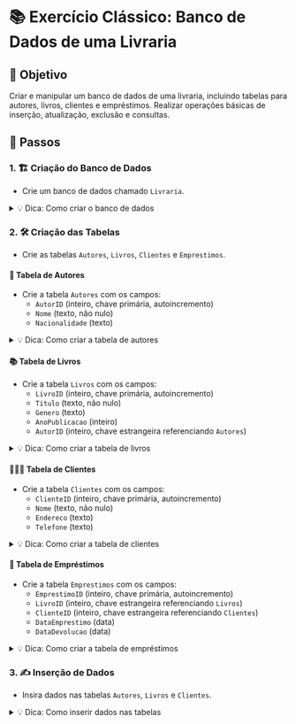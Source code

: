 # 📚 Exercício Clássico: Banco de Dados de uma Livraria

## 🎯 Objetivo
Criar e manipular um banco de dados de uma livraria, incluindo tabelas para autores, livros, clientes e empréstimos. Realizar operações básicas de inserção, atualização, exclusão e consultas.

## 📝 Passos

### 1. 🏗️ Criação do Banco de Dados
- Crie um banco de dados chamado `Livraria`.

<details>
<summary>💡 Dica: Como criar o banco de dados</summary>

```sql
CREATE DATABASE IF NOT EXISTS Livraria;
USE Livraria;
```
</details>

### 2. 🛠️ Criação das Tabelas
- Crie as tabelas `Autores`, `Livros`, `Clientes` e `Emprestimos`.

#### 📖 Tabela de Autores
- Crie a tabela `Autores` com os campos:
  - `AutorID` (inteiro, chave primária, autoincremento)
  - `Nome` (texto, não nulo)
  - `Nacionalidade` (texto)

<details>
<summary>💡 Dica: Como criar a tabela de autores</summary>

```sql
CREATE TABLE IF NOT EXISTS Autores (
    AutorID INT PRIMARY KEY AUTO_INCREMENT,
    Nome VARCHAR(100) NOT NULL,
    Nacionalidade VARCHAR(50)
);
```
</details>

#### 📚 Tabela de Livros
- Crie a tabela `Livros` com os campos:
  - `LivroID` (inteiro, chave primária, autoincremento)
  - `Titulo` (texto, não nulo)
  - `Genero` (texto)
  - `AnoPublicacao` (inteiro)
  - `AutorID` (inteiro, chave estrangeira referenciando `Autores`)

<details>
<summary>💡 Dica: Como criar a tabela de livros</summary>

```sql
CREATE TABLE IF NOT EXISTS Livros (
    LivroID INT PRIMARY KEY AUTO_INCREMENT,
    Titulo VARCHAR(200) NOT NULL,
    Genero VARCHAR(50),
    AnoPublicacao INT,
    AutorID INT,
    FOREIGN KEY (AutorID) REFERENCES Autores(AutorID)
);
```
</details>

#### 🧑‍🤝‍🧑 Tabela de Clientes
- Crie a tabela `Clientes` com os campos:
  - `ClienteID` (inteiro, chave primária, autoincremento)
  - `Nome` (texto, não nulo)
  - `Endereco` (texto)
  - `Telefone` (texto)

<details>
<summary>💡 Dica: Como criar a tabela de clientes</summary>

```sql
CREATE TABLE IF NOT EXISTS Clientes (
    ClienteID INT PRIMARY KEY AUTO_INCREMENT,
    Nome VARCHAR(100) NOT NULL,
    Endereco VARCHAR(200),
    Telefone VARCHAR(15)
);
```
</details>

#### 📅 Tabela de Empréstimos
- Crie a tabela `Emprestimos` com os campos:
  - `EmprestimoID` (inteiro, chave primária, autoincremento)
  - `LivroID` (inteiro, chave estrangeira referenciando `Livros`)
  - `ClienteID` (inteiro, chave estrangeira referenciando `Clientes`)
  - `DataEmprestimo` (data)
  - `DataDevolucao` (data)

<details>
<summary>💡 Dica: Como criar a tabela de empréstimos</summary>

```sql
CREATE TABLE IF NOT EXISTS Emprestimos (
    EmprestimoID INT PRIMARY KEY AUTO_INCREMENT,
    LivroID INT,
    ClienteID INT,
    DataEmprestimo DATE,
    DataDevolucao DATE,
    FOREIGN KEY (LivroID) REFERENCES Livros(LivroID),
    FOREIGN KEY (ClienteID) REFERENCES Clientes(ClienteID)
);
```
</details>

### 3. ✍️ Inserção de Dados
- Insira dados nas tabelas `Autores`, `Livros` e `Clientes`.

<details>
<summary>💡 Dica: Como inserir dados nas tabelas</summary>

```sql
INSERT IGNORE INTO Autores (AutorID, Nome, Nacionalidade) VALUES 
(1, 'J.K. Rowling', 'Britânica'),
(2, 'George Orwell', 'Britânico'),
(3, 'Gabriel Garcia Marquez', 'Colombiano');

INSERT IGNORE INTO Livros (LivroID, Titulo, Genero, AnoPublicacao, AutorID) VALUES 
(1, 'Harry Potter e a Pedra Filosofal', 'Fantasia', 1997, 1),
(2, '1984', 'Distopia', 1949, 2),
(3, 'Cem Anos de Solidão', 'Realismo Mágico', 1967, 3);

INSERT IGNORE INTO Clientes (ClienteID, Nome, Endereco, Telefone) VALUES 
(1, 'Ana Silva', 'Rua A, 123', '1111-1111'),
(2, 'Bruno Souza', 'Rua B, 456', '2222-2222'),
(3, 'Carlos Pereira', 'Rua C, 789', '3333-3333');
```
</details>

